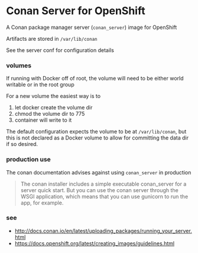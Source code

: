 Conan Server for OpenShift
==========================

A Conan package manager server (`conan_server`) image for OpenShift

Artifacts are stored in `/var/lib/conan`

See the server conf for configuration details

### volumes

If running with Docker off of root, the volume will need to be either world writable or in the root group

For a new volume the easiest way is to

1. let docker create the volume dir
2. chmod the volume dir to 775
3. container will write to it

The default configuration expects the volume to be at `/var/lib/conan`, but this is not declared as a Docker volume to allow for committing the data dir if so desired.

### production use

The conan documentation advises against using `conan_server` in production

>The conan installer includes a simple executable conan_server for a server quick start. But you can use the conan server through the WSGI application, which means that you can use gunicorn to run the app, for example.

### see
- http://docs.conan.io/en/latest/uploading_packages/running_your_server.html
- https://docs.openshift.org/latest/creating_images/guidelines.html
